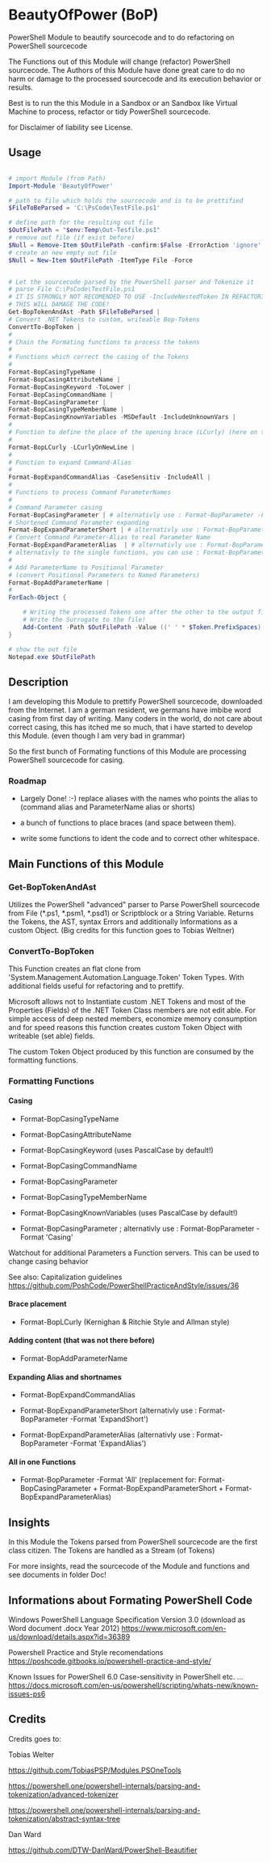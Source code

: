 # BeautyOfPower (BoP)
PowerShell Module to beautify sourcecode and to do refactoring on PowerShell sourcecode


The Functions out of this Module will change (refactor) PowerShell sourcecode.
The Authors of this Module have done great care to do no harm or damage to the processed sourcecode and its execution behavior or results.

Best is to run the this Module in a Sandbox or an Sandbox like Virtual Machine to process, refactor or tidy PowerShell sourcecode.

for Disclaimer of liability see License.

## Usage

```powershell

# import Module (from Path)
Import-Module 'BeautyOfPower'

# path to file which holds the sourcecode and is to be prettified
$FileToBeParsed = 'C:\PsCode\TestFile.ps1'

# define path for the resulting out file
$OutFilePath = "$env:Temp\Out-Tesfile.ps1"
# remove out file (if exist before)
$Null = Remove-Item $OutFilePath -confirm:$False -ErrorAction 'ignore'
# create an new empty out file
$Null = New-Item $OutFilePath -ItemType File -Force


# Let the sourcecode parsed by the PowerShell parser and Tokenize it
# parse File C:\PsCode\TestFile.ps1
# IT IS STRONGLY NOT RECOMENDED TO USE -IncludeNestedToken IN REFACTORING,
# THIS WILL DAMAGE THE CODE!
Get-BopTokenAndAst -Path $FileToBeParsed |
# Convert .NET Tokens to custom, writeable Bop-Tokens
ConvertTo-BopToken |
#
# Chain the Formating functions to process the tokens
#
# Functions which correct the casing of the Tokens
#
Format-BopCasingTypeName |
Format-BopCasingAttributeName |
Format-BopCasingKeyword -ToLower |
Format-BopCasingCommandName |
Format-BopCasingParameter |
Format-BopCasingTypeMemberName |
Format-BopCasingKnownVariables -MSDefault -IncludeUnknownVars |
#
# Function to define the place of the opening brace (LCurly) (here on their own line)
#
Format-BopLCurly -LCurlyOnNewLine |
#
# Function to expand Command-Alias
#
Format-BopExpandCommandAlias -CaseSensitiv -IncludeAll |
#
# Functions to process Command ParameterNames
#
# Command Parameter casing
Format-BopCasingParameter | # alternativly use : Format-BopParameter -Format 'Casing'
# Shortened Command Parameter expanding
Format-BopExpandParameterShort | # alternativly use : Format-BopParameter -Format 'ExpandShort'
# Convert Command Parameter-Alias to real Parameter Name
Format-BopExpandParameterAlias  | # alternativly use : Format-BopParameter -Format 'ExpandAlias'
# alternativly to the single functions, you can use : Format-BopParameter -Format 'All'
#
# Add ParameterName to Positional Parameter
# (convert Positional Parameters to Named Parameters)
Format-BopAddParameterName |
#
ForEach-Object {

    # Writing the processed Tokens one after the other to the output file and add spaces between the Tokens
    # Write the Surrogate to the file!
    Add-Content -Path $OutFilePath -Value ((' ' * $Token.PrefixSpaces)  + $Token.Surrogate) -NoNewline
}

# show the out file
Notepad.exe $OutFilePath

```

## Description

I am developing this Module to prettify PowerShell sourcecode, downloaded from the Internet.
I am a german resident, we germans have imbibe word casing from first day of writing.
Many coders in the world, do not care about correct casing, this has itched me so much,
that i have started to develop this Module. (even though I am very bad in grammar)

So the first bunch of Formating functions of this Module are processing PowerShell sourcecode for casing.

### Roadmap

- Largely Done! :-) replace aliases with the names who points the alias to (command alias and ParameterName alias or shorts)

- a bunch of functions to place braces (and space between them).

- write some functions to ident the code and to correct other whitespace.

## Main Functions of this Module

### Get-BopTokenAndAst

Utilizes the PowerShell "advanced" parser to Parse PowerShell sourcecode from File (*.ps1, *.psm1, *.psd1) or Scriptblock or a String Variable.
Returns the Tokens, the AST, syntax Errors and additionally Informations as a custom Object.
(Big credits for this function goes to Tobias Weltner)

### ConvertTo-BopToken

This Function creates an flat clone from 'System.Management.Automation.Language.Token' Token Types.
With additional fields useful for refactoring and to prettify.

Microsoft allows not to Instantiate custom .NET Tokens and
most of the Properties (Fields) of the .NET Token Class members are not edit able.
For simple access of deep nested members, economize memory consumption and for speed reasons this function creates custom Token Object with writeable (set able) fields.

The custom Token Object produced by this function are consumed by the formatting functions.

### Formatting Functions

#### Casing

- Format-BopCasingTypeName

- Format-BopCasingAttributeName

- Format-BopCasingKeyword (uses PascalCase by default!)

- Format-BopCasingCommandName

- Format-BopCasingParameter

- Format-BopCasingTypeMemberName

- Format-BopCasingKnownVariables (uses PascalCase by default!)

- Format-BopCasingParameter ; alternativly use : Format-BopParameter -Format 'Casing'

Watchout for additional Parameters a Function servers.
This can be used to change casing behavior

See also: Capitalization guidelines
<https://github.com/PoshCode/PowerShellPracticeAndStyle/issues/36>

#### Brace placement

- Format-BopLCurly (Kernighan & Ritchie Style and Allman style)

#### Adding content (that was not there before)

- Format-BopAddParameterName

#### Expanding Alias and shortnames

- Format-BopExpandCommandAlias

- Format-BopExpandParameterShort
  (alternativly use : Format-BopParameter -Format 'ExpandShort')

- Format-BopExpandParameterAlias
  (alternativly use : Format-BopParameter -Format 'ExpandAlias')

#### All in one Functions

- Format-BopParameter -Format 'All'
  (replacement for: Format-BopCasingParameter + Format-BopExpandParameterShort + Format-BopExpandParameterAlias)

## Insights

In this Module the Tokens parsed from PowerShell sourcecode are the first class citizen.
The Tokens are handled as a Stream (of Tokens)

For more insights, read the sourcecode of the Module and functions and see documents in folder Doc!

## Informations about Formating PowerShell Code

Windows PowerShell Language Specification Version 3.0
(download as Word document .docx Year 2012)
<https://www.microsoft.com/en-us/download/details.aspx?id=36389>

Powershell Practice and Style recomendations
<https://poshcode.gitbooks.io/powershell-practice-and-style/>

Known Issues for PowerShell 6.0
Case-sensitivity in PowerShell etc. ...
<https://docs.microsoft.com/en-us/powershell/scripting/whats-new/known-issues-ps6>

## Credits

Credits goes to:

Tobias Welter

<https://github.com/TobiasPSP/Modules.PSOneTools>

<https://powershell.one/powershell-internals/parsing-and-tokenization/advanced-tokenizer>

<https://powershell.one/powershell-internals/parsing-and-tokenization/abstract-syntax-tree>

Dan Ward

https://github.com/DTW-DanWard/PowerShell-Beautifier
